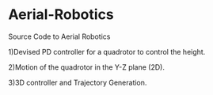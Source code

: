 # Aerial-Robotics
Source Code to Aerial Robotics	

1)Devised PD controller for a quadrotor to control the height.

2)Motion of the quadrotor in the Y-Z plane (2D).

3)3D controller and Trajectory Generation.
